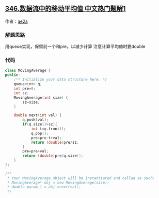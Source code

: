 ## [346.数据流中的移动平均值 中文热门题解1](https://leetcode.cn/problems/moving-average-from-data-stream/solutions/100000/jing-jing-de-bi-ji-346-by-ae2a)

作者：[ae2a](https://leetcode.cn/u/ae2a)
### 解题思路
用queue实现，保留前一个和pre，以减少计算
注意计算平均值时要double

### 代码

```cpp
class MovingAverage {
public:
    /** Initialize your data structure here. */
    queue<int> q;
    int pre=0;
    int sz;
    MovingAverage(int size) {
        sz=size;
    }

    double next(int val) {
        q.push(val);
        if(q.size()>sz){
            int t=q.front();
            q.pop();
            pre=pre-t+val;
            return (double)pre/sz;
        }
        pre=pre+val;
        return (double)pre/q.size();
    }
};

/**
 * Your MovingAverage object will be instantiated and called as such:
 * MovingAverage* obj = new MovingAverage(size);
 * double param_1 = obj->next(val);
 */
```